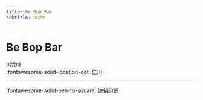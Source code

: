 ```yaml
---
title: Be Bop Bar
subtitle: 비밥빠
---
```


# Be Bop Bar

비밥빠  
:fontawesome-solid-location-dot: 仁川  


---

:fontawesome-solid-pen-to-square: [编辑组织](https://github.com/swingdance/orgs/issues/new?assignees=&labels=update+org&projects=&template=03-update_entity.yml&title=Update%20Org%3A%20ko_KR%20%E2%80%A2%20Be%20Bop%20Bar&region=ko_KR&id=be-bop-bar&name=Be%20Bop%20Bar)
